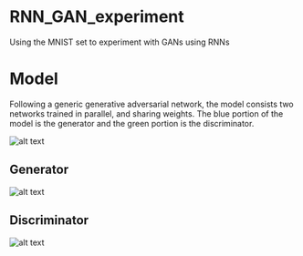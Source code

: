 # RNN_GAN_experiment
Using the MNIST set to experiment with GANs using RNNs

Model
=====
Following a generic generative adversarial network, the model consists two networks trained in parallel, and sharing weights.
The blue portion of the model is the generator and the green portion is the discriminator.

![alt text](https://github.com/jarmstrong2/RNN_GAN_experiment/blob/master/images/model_diagram.jpg)

Generator
---------
![alt text](https://github.com/jarmstrong2/RNN_GAN_experiment/blob/master/images/model_diagram_gen.jpg)

Discriminator
---------
![alt text](https://github.com/jarmstrong2/RNN_GAN_experiment/blob/master/images/model_diagram_disc.jpg)